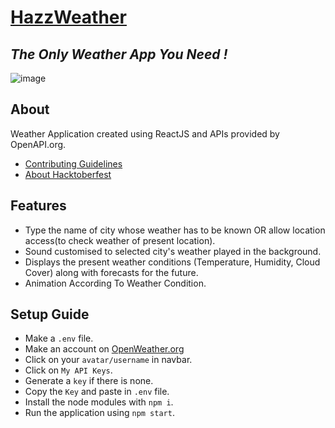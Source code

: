 # [HazzWeather](https://effulgent-brioche-795ac4.netlify.app/)

## _The Only Weather App You Need !_

![image](https://user-images.githubusercontent.com/71395891/195014989-9760cf7c-a410-424f-a144-fc44f0a6b532.png)

## About

Weather Application created using ReactJS and APIs provided by OpenAPI.org.

- [Contributing Guidelines](https://github.com/HridoyHazard/HazzWeather/blob/main/CONTRIBUTING.md)
- [About Hacktoberfest](https://github.com/HridoyHazard/HazzWeather/blob/main/HACKTOBERFEST.md)

## Features

- Type the name of city whose weather has to be known OR allow location access(to check weather of present location).
- Sound customised to selected city's weather played in the background.
- Displays the present weather conditions (Temperature, Humidity, Cloud Cover) along with forecasts for the future.
- Animation According To Weather Condition.

## Setup Guide

- Make a `.env` file.
- Make an account on [OpenWeather.org](https://openweathermap.org/)
- Click on your `avatar/username` in navbar.
- Click on `My API Keys`.
- Generate a `key` if there is none.
- Copy the `Key` and paste in `.env` file.
- Install the node modules with `npm i`.
- Run the application using `npm start`.

